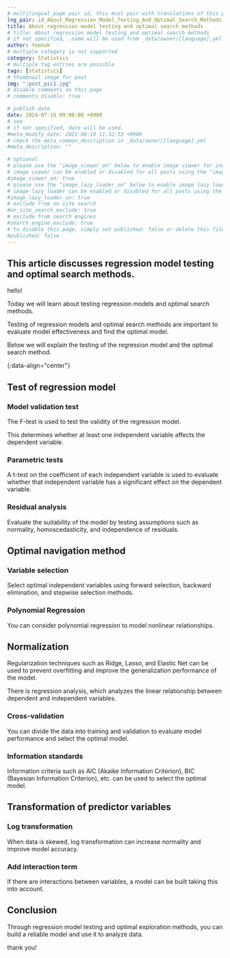 ```yaml
---
# multilingual page pair id, this must pair with translations of this page. (This name must be unique)
lng_pair: id_About_Regression_Model_Testing_And_Optimal_Search_Methods
title: About regression model testing and optimal search methods
# title: About regression model testing and optimal search methods
# if not specified, .name will be used from _data/owner/[language].yml
author: Yeonuk
# multiple category is not supported
category: Statistics
# multiple tag entries are possible
tags: [statistics]
# thumbnail image for post
img: ":post_pic1.jpg"
# disable comments on this page
# comments_disable: true

# publish date
date: 2024-07-16 09:00:00 +0900
# seo
# if not specified, date will be used.
#meta_modify_date: 2021-08-10 11:32:53 +0900
# check the meta_common_description in _data/owner/[language].yml
#meta_description: ""

# optional
# please use the "image_viewer_on" below to enable image viewer for individual pages or posts (_posts/ or [language]/_posts folders).
# image viewer can be enabled or disabled for all posts using the "image_viewer_posts: true" setting in _data/conf/main.yml.
#image_viewer_on: true
# please use the "image_lazy_loader_on" below to enable image lazy loader for individual pages or posts (_posts/ or [language]/_posts folders).
# image lazy loader can be enabled or disabled for all posts using the "image_lazy_loader_posts: true" setting in _data/conf/main.yml.
#image_lazy_loader_on: true
# exclude from on site search
#on_site_search_exclude: true
# exclude from search engines
#search_engine_exclude: true
# to disable this page, simply set published: false or delete this file
#published: false
---
```


<!-- outline-start -->

## This article discusses regression model testing and optimal search methods.

hello!

Today we will learn about testing regression models and optimal search methods.

Testing of regression models and optimal search methods are important to evaluate model effectiveness and find the optimal model.

Below we will explain the testing of the regression model and the optimal search method.

{:data-align="center"}

<!-- outline-end -->

## Test of regression model

### Model validation test

The F-test is used to test the validity of the regression model.

This determines whether at least one independent variable affects the dependent variable.

### Parametric tests

A t-test on the coefficient of each independent variable is used to evaluate whether that independent variable has a significant effect on the dependent variable.

### Residual analysis

Evaluate the suitability of the model by testing assumptions such as normality, homoscedasticity, and independence of residuals.

## Optimal navigation method

### Variable selection

Select optimal independent variables using forward selection, backward elimination, and stepwise selection methods.

### Polynomial Regression

You can consider polynomial regression to model nonlinear relationships.

## Normalization

Regularization techniques such as Ridge, Lasso, and Elastic Net can be used to prevent overfitting and improve the generalization performance of the model.

There is regression analysis, which analyzes the linear relationship between dependent and independent variables.

### Cross-validation

You can divide the data into training and validation to evaluate model performance and select the optimal model.

### Information standards

Information criteria such as AIC (Akaike Information Criterion), BIC (Bayesian Information Criterion), etc. can be used to select the optimal model.

## Transformation of predictor variables

### Log transformation

When data is skewed, log transformation can increase normality and improve model accuracy.

### Add interaction term

If there are interactions between variables, a model can be built taking this into account.

## Conclusion

Through regression model testing and optimal exploration methods, you can build a reliable model and use it to analyze data.

thank you!
